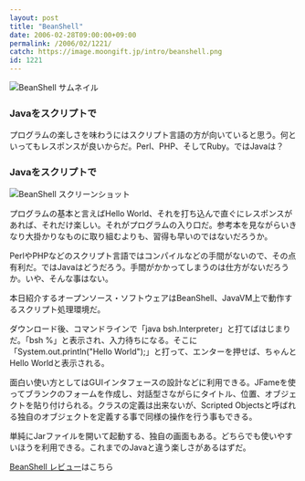 ```yaml
---
layout: post
title: "BeanShell"
date: 2006-02-28T09:00:00+09:00
permalink: /2006/02/1221/
catch: https://image.moongift.jp/intro/beanshell.png
id: 1221
---
```

 ![BeanShell サムネイル](https://image.moongift.jp/intro/beanshell.t.png "BeanShell サムネイル")
  

### Javaをスクリプトで
  
プログラムの楽しさを味わうにはスクリプト言語の方が向いていると思う。何といってもレスポンスが良いからだ。Perl、PHP、そしてRuby。ではJavaは？  
<!--more-->  

### Javaをスクリプトで
  

![BeanShell スクリーンショット](https://image.moongift.jp/intro/beanshell.png "BeanShell スクリーンショット")

  

プログラムの基本と言えばHello World、それを打ち込んで直ぐにレスポンスがあれば、それだけ楽しい。それがプログラムの入り口だ。参考本を見ながらいきなり大掛かりなものに取り組むよりも、習得も早いのではないだろうか。

  

PerlやPHPなどのスクリプト言語ではコンパイルなどの手間がないので、その点有利だ。ではJavaはどうだろう。手間がかかってしまうのは仕方がないだろうか。いや、そんな事はない。

  

本日紹介するオープンソース・ソフトウェアはBeanShell、JavaVM上で動作するスクリプト処理環境だ。

  

ダウンロード後、コマンドラインで「java bsh.Interpreter」と打てばはじまりだ。「bsh %」と表示され、入力待ちになる。そこに「System.out.println("Hello World");」と打って、エンターを押せば、ちゃんとHello Worldと表示される。

  

面白い使い方としてはGUIインタフェースの設計などに利用できる。JFameを使ってブランクのフォームを作成し、対話型さながらにタイトル、位置、オブジェクトを貼り付けられる。クラスの定義は出来ないが、Scripted Objectsと呼ばれる独自のオブジェクトを定義する事で同様の操作を行う事もできる。

  

単純にJarファイルを開いて起動する、独自の画面もある。どちらでも使いやすいほうを利用できる。これまでのJavaと違う楽しさがあるはずだ。

  

[BeanShell レビュー](http://oss.moongift.jp/review/i-1226.html)はこちら

